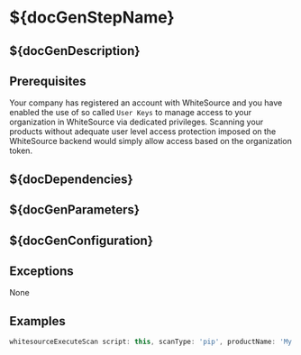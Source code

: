 # ${docGenStepName}

## ${docGenDescription}

## Prerequisites

Your company has registered an account with WhiteSource and you have enabled the use of so called `User Keys` to manage
access to your organization in WhiteSource via dedicated privileges. Scanning your products without adequate user level
access protection imposed on the WhiteSource backend would simply allow access based on the organization token.

## ${docDependencies}

## ${docGenParameters}

## ${docGenConfiguration}

## Exceptions

None

## Examples

```groovy
whitesourceExecuteScan script: this, scanType: 'pip', productName: 'My Whitesource Product', userTokenCredentialsId: 'companyAdminToken', orgAdminUserTokenCredentialsId: 'orgAdminToken', orgToken: 'myWhitesourceOrganizationToken'
```

